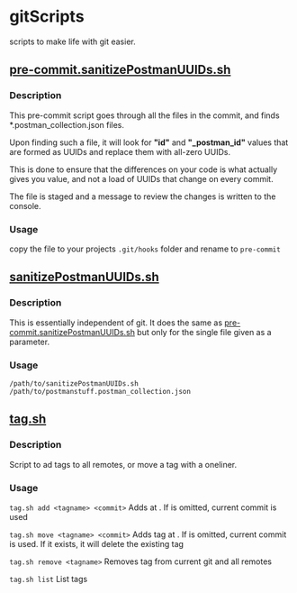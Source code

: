 # gitScripts
scripts to make life with git easier.



## [pre-commit.sanitizePostmanUUIDs.sh](pre-commit.sanitizePostmanUUIDs.sh)

### Description
This pre-commit script goes through all the files in the commit, and finds \*.postman_collection.json files.

Upon finding such a file, it will look for **"id"** and **"_postman_id"** values that are formed as UUIDs and replace them with all-zero UUIDs.

This is done to ensure that the differences on your code is what actually gives you value, and not a load of UUIDs that change on every commit.

The file is staged and a message to review the changes is written to the console.

### Usage

copy the file to your projects `.git/hooks` folder and rename to `pre-commit`


## [sanitizePostmanUUIDs.sh](sanitizePostmanUUIDs.sh)

### Description 
This is essentially independent of git. It does the same as [pre-commit.sanitizePostmanUUIDs.sh](pre-commit.sanitizePostmanUUIDs.sh) but only for the single file given as a parameter.

### Usage
`/path/to/sanitizePostmanUUIDs.sh /path/to/postmanstuff.postman_collection.json`

## [tag.sh](tag.sh)

### Description 
Script to ad tags to all remotes, or move a tag with a oneliner.

### Usage
  `tag.sh add <tagname> <commit>`         Adds <tag> at <commit>. If <commit> is omitted, current commit is used
  
  `tag.sh move <tagname> <commit>`        Adds tag at <commit>. If <commit> is omitted, current commit is used. If it exists, it will delete the existing tag
  
  `tag.sh remove <tagname>`               Removes tag from current git and all remotes
  
  `tag.sh list`                           List tags

